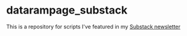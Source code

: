 # datarampage_substack
This is a repository for scripts I've featured in my [Substack newsletter](https://randallhelms.substack.com)
